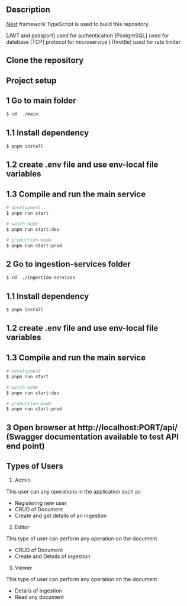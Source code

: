 ## Description

[Nest](https://github.com/nestjs/nest) framework TypeScript is used to build this repository.

[JWT and passport] used for authentication
[PostgreSQL] used for database
[TCP] protocol for microservice
[Throttle] used for rate limiter

## Clone the repository 

## Project setup

## 1 Go to main folder

```bash
$ cd  ./main
```
## 1.1 Install dependency
```bash
$ pnpm install
```

## 1.2 create .env file and use env-local file variables

## 1.3 Compile and run the main service

```bash
# development
$ pnpm run start

# watch mode
$ pnpm run start:dev

# production mode
$ pnpm run start:prod
```

## 2 Go to ingestion-services folder

```bash
$ cd  ./ingestion-services

```

## 1.1 Install dependency
```bash
$ pnpm install
```

## 1.2 create .env file and use env-local file variables

## 1.3 Compile and run the main service

```bash
# development
$ pnpm run start

# watch mode
$ pnpm run start:dev

# production mode
$ pnpm run start:prod
```

## 3 Open browser at http://localhost:PORT/api/ (Swagger documentation available to test API end point)


## Types of Users
1. Admin
  
  This user can any operations in the application such as

  - Registering new user
  - CRUD of Document
  - Create and get details of an Ingestion

2. Editor

  This type of user can perform any operation on the document

  - CRUD of Document
  - Create and Details of ingestion

3. Viewer

  This type of user can perform any operation on the document

  - Details of ingestion
  - Read any document